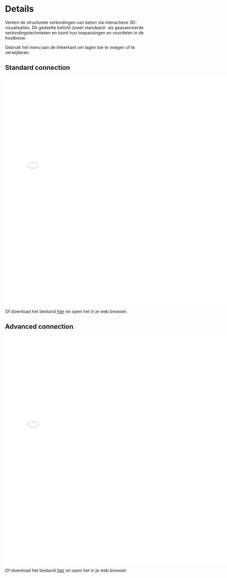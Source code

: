 # Details

Verken de structurele verbindingen van beton via interactieve 3D-visualisaties. Dit gedeelte belicht zowel standaard- als geavanceerde verbindingstechnieken en toont hun toepassingen en voordelen in de houtbouw.  

Gebruik het menu aan de linkerkant om lagen toe te voegen of te verwijderen.


## Standard connection

<div>
    <iframe src="../../_static/Connection_Timber_Standard.html" width="750" height="750" frameborder="0"></iframe>
</div>

Of download het bestand [hier](../../_static/Octatube_Timber.html) en open het in je web browser. 

## Advanced connection

<div>
    <iframe src="../../_static/Connection_Timber_Advanced.html" width="750" height="750" frameborder="0"></iframe>
</div>

Of download het bestand [hier](../../_static/Connection_Timber_Advanced.html) en open het in je web browser.
